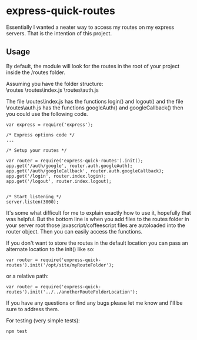 express-quick-routes
================================
Essentially I wanted a neater way to access my routes on my express servers. That is the intention of this project.

Usage
--------------------------------
By default, the module will look for the routes in the root of your project inside the /routes folder.

Assuming you have the folder structure:
\
\routes
\routes\index.js
\routes\auth.js

The file \routes\index.js has the functions login() and logout() and the file
\routes\auth.js has the functions googleAuth() and googleCallback() then you could
use the following code.

```
var express = require('express');

/* Express options code */
...

/* Setup your routes */

var router = require('express-quick-routes').init();
app.get('/auth/google', router.auth.googleAuth);
app.get('/auth/googleCallback', router.auth.googleCallback);
app.get('/login', router.index.login);
app.get('/logout', router.index.logout);


/* Start listening */
server.listen(3000);
```

It's some what difficult for me to explain exactly how to use it, hopefully that was helpful. But the bottom line is
when you add files to the routes folder in your server root those javascript/coffeescript files are autoloaded into
the router object. Then you can easily access the functions.

If you don't want to store the routes in the default location you can pass an alternate location to the init() like so:

```
var router = require('express-quick-routes').init('/opt/site/myRouteFolder');
```

or a relative path:

```
var router = require('express-quick-routes').init('../../anotherRouteFolderLocation');
```

If you have any questions or find any bugs please let me know and I'll be sure to address them.

For testing (very simple tests):
```
npm test
```